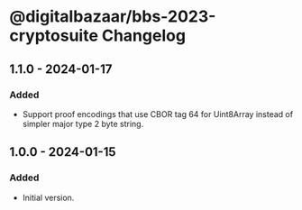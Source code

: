 # @digitalbazaar/bbs-2023-cryptosuite Changelog

## 1.1.0 - 2024-01-17

### Added
- Support proof encodings that use CBOR tag 64 for Uint8Array instead
  of simpler major type 2 byte string.

## 1.0.0 - 2024-01-15

### Added
- Initial version.
